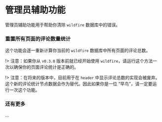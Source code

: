# 管理员辅助功能

管理员辅助功能用于帮助你清除 `wildfire` 数据库中的错误。

### 重置所有页面的评论数量统计

这个功能会逐一重新计算你当前的 `wildfire` 数据库中所有页面的评论总数。

!> 注意：如果你从 `v0.3.0` 版本前就已经开始使用 `wildfire`，请运行这个方法一次以确保你的页面评论统计是正确的。

!> 注意：在将来的版本中，目前用于在 `header` 中显示评论总数的实现会被废弃。这个新的评论统计节点数据会作为替代。因此如果你是一位 “早鸟”，请一定要运行一次这个功能。

### 还有更多

...
